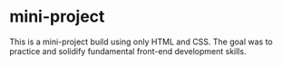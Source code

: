 # mini-project
This is a mini-project build using only HTML and CSS. The goal was to practice and solidify fundamental front-end development skills.
